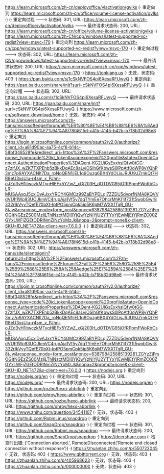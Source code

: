 https://learn.microsoft.com/zh-cn/deployoffice/vlactivation/gvlks (· 重定向到 https://learn.microsoft.com/zh-cn/office/volume-license-activation/gvlks ·)
(· 重定向过程 ---> 状态码: 301, URL: https://learn.microsoft.com/zh-cn/deployoffice/vlactivation/gvlks ---> 最终请求状态码: 200, URL: https://learn.microsoft.com/zh-cn/office/volume-license-activation/gvlks ·)
https://learn.microsoft.com/zh-CN/cpp/windows/latest-supported-vc-redist?view=msvc-170 (· 重定向到 https://learn.microsoft.com/zh-cn/cpp/windows/latest-supported-vc-redist?view=msvc-170 ·)
(· 重定向过程 ---> 状态码: 302, URL: https://learn.microsoft.com/zh-CN/cpp/windows/latest-supported-vc-redist?view=msvc-170 ---> 最终请求状态码: 200, URL: https://learn.microsoft.com/zh-cn/cpp/windows/latest-supported-vc-redist?view=msvc-170 ·)
https://tonkiang.us (· 无效，状态码: 403 ·)
https://pan.baidu.com/s/1cSkNVFOS4pi6XesaRFUwyQ (· 重定向到 https://pan.baidu.com/share/init?surl=cSkNVFOS4pi6XesaRFUwyQ ·)
(· 重定向过程 ---> 状态码: 302, URL: https://pan.baidu.com/s/1cSkNVFOS4pi6XesaRFUwyQ ---> 最终请求状态码: 200, URL: https://pan.baidu.com/share/init?surl=cSkNVFOS4pi6XesaRFUwyQ ·)
https://www.microsoft.com/zh-cn/software-download/home (· 无效，状态码: 404 ·)
https://answers.microsoft.com/zh-hans/microsoftedge/forum/all/%E6%80%8E%E4%B9%88%E6%8A%8Aedge%E7%9A%84%E7%94%A8/78f4615d-c41b-4145-b42b-b718b32d98e8 (· 重定向到 https://login.microsoftonline.com/common/oauth2/v2.0/authorize?client_id=a81d90ac-aa75-4cf8-b14c-58bf348528fe&redirect_uri=https%3A%2F%2Fanswers.microsoft.com&response_type=code%20id_token&scope=openid%20profile&state=OpenIdConnect.AuthenticationProperties%3DAQent-KG2UiGsExxhsIQfw0tGG-z7zlfJX_wZK7TXPEhb5zBkkDqAEc8aLyiOSIhGfKbwsS0lPpAtf0oWP8yYQhP3mz7p9AYXACNlt7Da_rpNoQEN1jjEL1q9Ouzg6BX4YdOLisJRJU9JZrnkQt7HR8eU3xsUiu-r4sm_x_PJhn-oJZd3vH1itwczkMTyqHlEFx5YZwZ_xGj203H_dOTDVG95jOfRPpmFWoRbCsLR-MUSAAxqJ5cxlDvAJxxYRCY4GMCz99ZaBYPDLqi7ZZDU5dvprfNMA8KQVVdVUh1Wp83UOJkmVC4rupAja1Vf5y7dqTYmEe7OhcrMhKI1if731t5wobGwr8332rlkVyyTQefE70bXt-IptPO5pmCpk5ip5K6pM7WXX1TgR_GU-8tJw&response_mode=form_post&nonce=638798425885139281.ZGYzZjFmOGItNGEzZS00MzljLThlNzctMDI0YjQwYzNiYjU2YTYxYjEwMjEtYjRmZC00ZGYxLWFjZGEtODRlNmZiNzYxMzJk&nopa=2&prompt=none&x-client-SKU=ID_NET472&x-client-ver=7.6.0.0 ·)
(· 重定向过程 ---> 状态码: 302, URL: https://answers.microsoft.com/zh-hans/microsoftedge/forum/all/%E6%80%8E%E4%B9%88%E6%8A%8Aedge%E7%9A%84%E7%94%A8/78f4615d-c41b-4145-b42b-b718b32d98e8 ---> 状态码: 302, URL: https://answers.microsoft.com/zh-hans/site/silentsignin?returnUrl=https%3A%2F%2Fanswers.microsoft.com%2Fzh-hans%2Fmicrosoftedge%2Fforum%2Fall%2F%25E6%2580%258E%25E4%25B9%2588%25E6%258A%258Aedge%25E7%259A%2584%25E7%2594%25A8%2F78f4615d-c41b-4145-b42b-b718b32d98e8 ---> 最终请求状态码: 200, URL: https://login.microsoftonline.com/common/oauth2/v2.0/authorize?client_id=a81d90ac-aa75-4cf8-b14c-58bf348528fe&redirect_uri=https%3A%2F%2Fanswers.microsoft.com&response_type=code%20id_token&scope=openid%20profile&state=OpenIdConnect.AuthenticationProperties%3DAQent-KG2UiGsExxhsIQfw0tGG-z7zlfJX_wZK7TXPEhb5zBkkDqAEc8aLyiOSIhGfKbwsS0lPpAtf0oWP8yYQhP3mz7p9AYXACNlt7Da_rpNoQEN1jjEL1q9Ouzg6BX4YdOLisJRJU9JZrnkQt7HR8eU3xsUiu-r4sm_x_PJhn-oJZd3vH1itwczkMTyqHlEFx5YZwZ_xGj203H_dOTDVG95jOfRPpmFWoRbCsLR-MUSAAxqJ5cxlDvAJxxYRCY4GMCz99ZaBYPDLqi7ZZDU5dvprfNMA8KQVVdVUh1Wp83UOJkmVC4rupAja1Vf5y7dqTYmEe7OhcrMhKI1if731t5wobGwr8332rlkVyyTQefE70bXt-IptPO5pmCpk5ip5K6pM7WXX1TgR_GU-8tJw&response_mode=form_post&nonce=638798425885139281.ZGYzZjFmOGItNGEzZS00MzljLThlNzctMDI0YjQwYzNiYjU2YTYxYjEwMjEtYjRmZC00ZGYxLWFjZGEtODRlNmZiNzYxMzJk&nopa=2&prompt=none&x-client-SKU=ID_NET472&x-client-ver=7.6.0.0 ·)
https://nodejs.org (· 重定向到 https://nodejs.org/en ·)
(· 重定向过程 ---> 状态码: 307, URL: https://nodejs.org/ ---> 最终请求状态码: 200, URL: https://nodejs.org/en ·)
https://github.com/rozbo/hexo-abbrlink (· 重定向到 https://github.com/ohroy/hexo-abbrlink ·)
(· 重定向过程 ---> 状态码: 301, URL: https://github.com/rozbo/hexo-abbrlink ---> 最终请求状态码: 200, URL: https://github.com/ohroy/hexo-abbrlink ·)
https://www.zhihu.com/question/34541107 (· 无效，状态码: 403 ·)
https://github.com/RobinLinus/snapdrop (· 重定向到 https://github.com/SnapDrop/snapdrop ·)
(· 重定向过程 ---> 状态码: 301, URL: https://github.com/RobinLinus/snapdrop ---> 最终请求状态码: 200, URL: https://github.com/SnapDrop/snapdrop ·)
https://deershare.com (· 检查时出错: ('Connection aborted.', RemoteDisconnected('Remote end closed connection without response')) ·)
https://zhuanlan.zhihu.com/p/550722045 (· 无效，状态码: 403 ·)
https://www.qbittorrent.org (· 无效，状态码: 403 ·)
https://zhuanlan.zhihu.com/p/405968623 (· 无效，状态码: 403 ·)
https://zhuanlan.zhihu.com/p/000000000 (· 无效，状态码: 403 ·)
